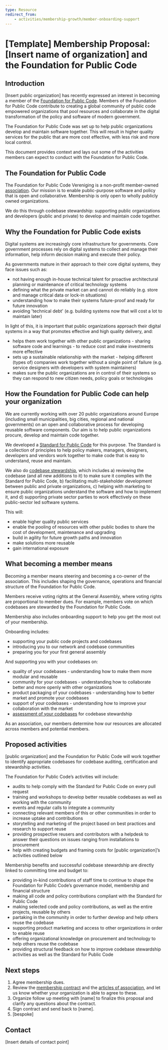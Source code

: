 ```yaml
---
type: Resource
redirect_from:
    - activities/membership-growth/member-onboarding-support
---
```


# [Template] Membership Proposal: [Insert name of organization] and the Foundation for Public Code

## Introduction

[Insert public organization] has recently expressed an interest in becoming a member of the [Foundation for Public Code](https://publiccode.net/). Members of the Foundation for Public Code contribute to creating a global community of public code empowered organizations that pool resources and collaborate in the digital transformation of the policy and software of modern government.

The Foundation for Public Code was set up to help public organizations develop and maintain software together. This will result in higher quality services for the public that are more cost effective, with less risk and more local control.

This document provides context and lays out some of the activities members can expect to conduct with the Foundation for Public Code.

## The Foundation for Public Code

The Foundation for Public Code Vereniging is a non-profit member-owned [association](https://about.publiccode.net/organization/articles-of-association.html). Our mission is to enable public-purpose software and policy that is open and collaborative. Membership is only open to wholly publicly owned organizations.

We do this through codebase stewardship: supporting public organizations and developers (public and private) to develop and maintain code together.

## Why the Foundation for Public Code exists

Digital systems are increasingly core infrastructure for governments. Core government processes rely on digital systems to collect and manage their information, help inform decision making and execute their policy.

As governments mature in their approach to their core digital systems, they face issues such as:

* not having enough in-house technical talent for proactive architectural planning or maintenance of critical technology systems
* defining what the private market can and cannot do reliably (e.g. store and manage critical data or lock-in situations)
* understanding how to make their systems future-proof and ready for future innovation
* avoiding 'technical debt' (e.g. building systems now that will cost a lot to maintain later)

In light of this, it is important that public organizations approach their digital systems in a way that promotes effective and high quality delivery, and:

* helps them work together with other public organizations - sharing software code and learnings - to reduce cost and make investments more effective
* sets up a sustainable relationship with the market - helping different (types of) companies work together without a single point of failure (e.g. service designers with developers with system maintainers)
* makes sure the public organizations are in control of their systems so they can respond to new citizen needs, policy goals or technologies

## How the Foundation for Public Code can help your organization

We are currently working with over 20 public organizations around Europe (including small municipalities, big cities, regional and national governments) on an open and collaborative process for developing reusable software components. Our aim is to help public organizations procure, develop and maintain code together.

We developed a [Standard for Public Code](https://standard.publiccode.net/) for this purpose. The Standard is a collection of principles to help policy makers, managers, designers, developers and vendors work together to make code that is easy to understand, reuse and maintain.

We also do [codebase stewardship](https://about.publiccode.net/activities/codebase-stewardship/activities.html), which includes a) reviewing the codebase (and all new additions to it) to make sure it complies with the Standard for Public Code, b) facilitating multi-stakeholder development between public and private organizations, c) helping with marketing to ensure public organizations understand the software and how to implement it, and d) supporting private sector parties to work effectively on these public-sector led software systems.

This will:

* enable higher quality public services
* enable the pooling of resources with other public bodies to share the cost of development, maintenance and upgrading
* build in agility for future growth paths and innovation
* make solutions more reusable
* gain international exposure

## What becoming a member means

Becoming a member means steering and becoming a co-owner of the association. This includes shaping the governance, operations and financial structure of the Foundation for Public Code.

Members receive voting rights at the General Assembly, where voting rights are proportional to member dues. For example, members vote on which codebases are stewarded by the Foundation for Public Code.

Membership also includes onboarding support to help you get the most out of your membership.

Onboarding includes:

* supporting your public code projects and codebases
* introducing you to our network and codebase communities
* preparing you for your first general assembly

And supporting you with your codebases on:

* quality of your codebases - understanding how to make them more modular and reusable
* community for your codebases - understanding how to collaborate better and more openly with other organizations
* product packaging of your codebases - understanding how to better market and promote your codebases
* support of your codebases - understanding how to improve your collaboration with the market
* [assessment of your codebases](https://about.publiccode.net/activities/codebase-stewardship/criteria-for-codebase-stewardship.html) for codebase stewardship

As an association, our members determine how our resources are allocated across members and potential members.

## Proposed activities

[public organization] and the Foundation for Public Code will work together to identify appropriate codebases for codebase auditing, certification and stewardship activities.

The Foundation for Public Code’s activities will include:

* audits to help comply with the Standard for Public Code on every pull request
* training and workshops to develop better reusable codebases as well as working with the community
* events and regular calls to integrate a community
* connecting relevant members of this or other communities in order to increase uptake and contributions
* storytelling and marketing of the project based on best practices and research to support reuse
* providing prospective reusers and contributors with a helpdesk to answer their questions on issues ranging from installations to procurement
* help with creating budgets and framing costs for [public organization]’s activities outlined below

Membership benefits and successful codebase stewardship are directly linked to committing time and budget to:

* providing in-kind contributions of staff time to continue to shape the Foundation for Public Code’s governance model, membership and financial structure
* making all code and policy contributions compliant with the Standard for Public Code
* making selected code and policy contributions, as well as the entire projects, reusable by others
* partaking in the community in order to further develop and help others reuse the codebase
* supporting product marketing and access to other organizations in order to enable reuse
* offering organizational knowledge on procurement and technology to help others reuse the codebase
* providing structural feedback on how to improve codebase stewardship activities as well as the Standard for Public Code

## Next steps

1. Agree membership dues.
2. Review the [membership contract](https://about.publiccode.net/activities/membership-growth/membership-contract.html) and the [articles of association](https://about.publiccode.net/organization/articles-of-association.html), and let us know whether your organization is able to agree to these.
3. Organize follow up meeting with [name] to finalize this proposal and clarify any questions about the contract.
4. Sign contract and send back to [name].
5. [bespoke]

## Contact

[Insert details of contact point]
